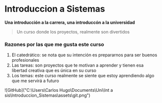 # Introduccion a Sistemas

**Una introducción a la carrera, una introduccón a la universidad**

> Un curso donde los proyectos, realmente son divertidos 

### Razones por las que me gusta este curso 

1. El catedrático: se nota que su intención es prepararnos para ser buenos profesionales
2. Las tareas: son proyectos que te motivan a aprender y tienen esa libertad creativa que es única en su curso
3. Los temas: este curso realmente se siente que estoy aprendiendo algo que me servirá a futuro 

![GitHub]("C:\Users\Carlos Hugo\Documents\Uni\Int a sis\Introduccion_Sistemas\assets\git.png")